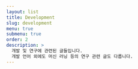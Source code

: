 ```yaml
---
layout: list
title: Development
slug: development
menu: true
submenu: true
order: 2
description: >
  개발 및 연구에 관련된 글들입니다. 
  개발 언어 외에도 머신 러닝 등의 연구 관련 글도 다룹니다.
---
```

